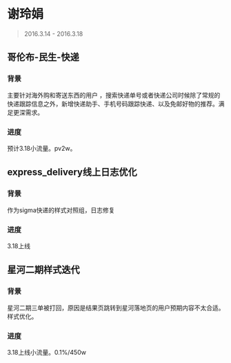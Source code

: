# 谢玲娟

> 2016.3.14 - 2016.3.18


## 哥伦布-民生-快递 

### 背景

主要针对海外购和寄送东西的用户 ，搜索快递单号或者快递公司时候除了常规的快递跟踪信息之外，新增快递助手、手机号码跟踪快递、以及免邮好物的推荐。满足更深需求。

### 进度

预计3.18小流量。pv2w。

## express_delivery线上日志优化 

### 背景

作为sigma快递的样式对照组，日志修复

### 进度

3.18上线

## 星河二期样式迭代

### 背景

星河二期三单被打回，原因是结果页跳转到星河落地页的用户预期内容不太合适。样式优化。

### 进度

3.18上线小流量。0.1%/450w